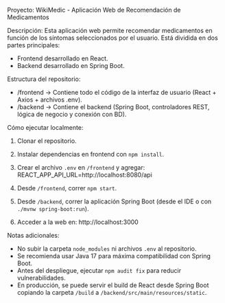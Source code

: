 Proyecto: WikiMedic - Aplicación Web de Recomendación de Medicamentos

Descripción:
Esta aplicación web permite recomendar medicamentos en función de los síntomas seleccionados por el usuario. Está dividida en dos partes principales:
- Frontend desarrollado en React.
- Backend desarrollado en Spring Boot.

Estructura del repositorio:
- /frontend → Contiene todo el código de la interfaz de usuario (React + Axios + archivos .env).
- /backend  → Contiene el backend (Spring Boot, controladores REST, lógica de negocio y conexión con BD).

Cómo ejecutar localmente:
1. Clonar el repositorio.
2. Instalar dependencias en frontend con `npm install`.
3. Crear el archivo `.env` en `/frontend` y agregar: REACT_APP_API_URL=http://localhost:8080/api

4. Desde `/frontend`, correr `npm start`.
5. Desde `/backend`, correr la aplicación Spring Boot (desde el IDE o con `./mvnw spring-boot:run`).
6. Acceder a la web en: http://localhost:3000

Notas adicionales:
- No subir la carpeta `node_modules` ni archivos `.env` al repositorio.
- Se recomienda usar Java 17 para máxima compatibilidad con Spring Boot.
- Antes del despliegue, ejecutar `npm audit fix` para reducir vulnerabilidades.
- En producción, se puede servir el build de React desde Spring Boot copiando la carpeta `/build` a `/backend/src/main/resources/static`.


